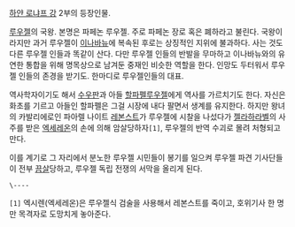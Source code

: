 [하얀 로냐프 강](%ED%95%98%EC%96%80%20%EB%A1%9C%EB%83%90%ED%94%84%20%EA%B0%95.md)
2부의 등장인물.

[루우젤](%EB%A3%A8%EC%9A%B0%EC%A0%A4.md)의 국왕. 본명은 파페논 루우젤. 주로 파페논 장로 혹은 폐하라고
불린다. 국왕이라지만 과거 루우젤이 [이나바뉴](%EC%9D%B4%EB%82%98%EB%B0%94%EB%89%B4.md)에 복속된
후로는 상징적인 지위에 불과하다. 사는 것도 다른 루우젤 인들과 똑같이 산다. 다만 루우젤 인들의 반발을 무마하고 이나바뉴와의 유연한 통합을
위해 명목상으로 남겨둔 중재인 비슷한 역할을 한다. 인망도 두터워서 루우젤 인들의 존경을 받기도. 한마디로 루우젤인들의 대표.

역사학자이기도 해서 [수우판](%EC%88%98%EC%9A%B0%ED%8C%90.md)과 아들 [할파펠루우젤](%ED%95%A0%ED%8C%8C%ED%8E%A0%20%EB%A3%A8%EC%9A%B0%EC%A0%A4.md)에게 역사를
가르치기도 한다. 자신은 화초를 기르고 아들인 할파펠은 그걸 시장에 내다 팔면서 생계를 유지한다. 하지만 왕녀의 카발리에로인 파아렐 나이트
[레본스트](%EB%A0%88%EB%B3%B8%EC%8A%A4%ED%8A%B8.md)가 루우젤에 시찰을 나섰다가 [젤라하라벨](%EC%A0%A4%EB%9D%BC%ED%95%98%20%EB%9D%BC%EB%B2%A8.md)의 사주를 받은
[엑세레온](%EC%97%91%EC%84%B8%EB%A0%88%EC%98%A8.md)의 손에 의해 암살당하자`[1]`, 루우젤의 반역
수괴로 몰려 처형되고 만다.

이를 계기로 그 자리에서 분노한 루우젤 시민들이 봉기를 일으켜 루우젤 파견 기사단들이 전부
[끔살](%EB%81%94%EC%82%B4.md)당하고, 루우젤 독립 전쟁의 서막을 올리게 된다.

`\----`

`[1]` 엑시렌(엑세레온)은 루우젤식 검술을 사용해서 레본스트를 죽이고, 호위기사 한 명만 목격자로 도망치게 놓아준다.


